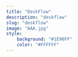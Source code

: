 ```yaml
---
title: "DeskFlow"
description: "deskflow"
slug: "deskflow"
image: "AAA.jpg"
style:
    background: "#1E90FF"
    color: "#FFFFFF"
---
```

